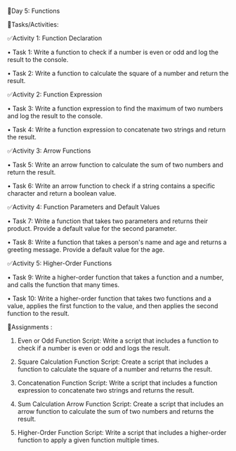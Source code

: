 🔴Day 5: Functions

💨Tasks/Activities:

✅Activity 1: Function Declaration

• Task 1: Write a function to check if a number is even or odd and log the result to the console.

• Task 2: Write a function to calculate the square of a number and return the result.

✅Activity 2: Function Expression

• Task 3: Write a function expression to find the maximum of two numbers and log the result to the console.

• Task 4: Write a function expression to concatenate two strings and return the result.

✅Activity 3: Arrow Functions

• Task 5: Write an arrow function to calculate the sum of two numbers and return the result.

• Task 6: Write an arrow function to check if a string contains a specific character and return a boolean value.

✅Activity 4: Function Parameters and Default Values

• Task 7: Write a function that takes two parameters and returns their product. Provide a default value for the second parameter.

• Task 8: Write a function that takes a person's name and age and returns a greeting message. Provide a default value for the age.

✅Activity 5: Higher-Order Functions

• Task 9: Write a higher-order function that takes a function and a number, and calls the function that many times.

• Task 10: Write a higher-order function that takes two functions and a value, applies the first function to the value, and then applies the second function to the result.

💨Assignments :

1. Even or Odd Function Script: Write a script that includes a function to check if a number is even or odd and logs the result.

2. Square Calculation Function Script: Create a script that includes a function to calculate the square of a number and returns the result.

3. Concatenation Function Script: Write a script that includes a function expression to concatenate two strings and returns the result.

4. Sum Calculation Arrow Function Script: Create a script that includes an arrow function to calculate the sum of two numbers and returns the result.

5. Higher-Order Function Script: Write a script that includes a higher-order function to apply a given function multiple times.



